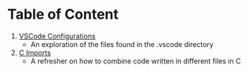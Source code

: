# Table of Content
1. [VSCode Configurations](./chapters/0000.md)
    - An exploration of the files found in the .vscode directory
2. [C Imports](./chapters/0001.md)
    - A refresher on how to combine code written in different files in C